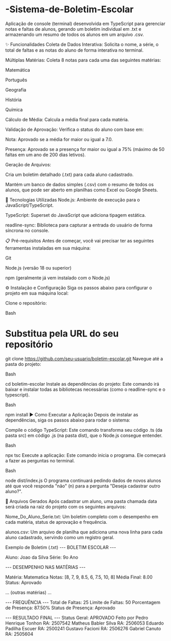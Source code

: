 # -Sistema-de-Boletim-Escolar
Aplicação de console (terminal) desenvolvida em TypeScript para gerenciar notas e faltas de alunos, gerando um boletim individual em .txt e armazenando um resumo de todos os alunos em um arquivo .csv.

✨ Funcionalidades
Coleta de Dados Interativa: Solicita o nome, a série, o total de faltas e as notas do aluno de forma interativa no terminal.

Múltiplas Matérias: Coleta 8 notas para cada uma das seguintes matérias:

Matemática

Português

Geografia

História

Química

Cálculo de Média: Calcula a média final para cada matéria.

Validação de Aprovação: Verifica o status do aluno com base em:

Nota: Aprovado se a média for maior ou igual a 7.0.

Presença: Aprovado se a presença for maior ou igual a 75% (máximo de 50 faltas em um ano de 200 dias letivos).

Geração de Arquivos:

Cria um boletim detalhado (.txt) para cada aluno cadastrado.

Mantém um banco de dados simples (.csv) com o resumo de todos os alunos, que pode ser aberto em planilhas como Excel ou Google Sheets.

🚀 Tecnologias Utilizadas
Node.js: Ambiente de execução para o JavaScript/TypeScript.

TypeScript: Superset do JavaScript que adiciona tipagem estática.

readline-sync: Biblioteca para capturar a entrada do usuário de forma síncrona no console.

📋 Pré-requisitos
Antes de começar, você vai precisar ter as seguintes ferramentas instaladas em sua máquina:

Git

Node.js (versão 18 ou superior)

npm (geralmente já vem instalado com o Node.js)

⚙️ Instalação e Configuração
Siga os passos abaixo para configurar o projeto em sua máquina local:

Clone o repositório:

Bash

# Substitua pela URL do seu repositório
git clone https://github.com/seu-usuario/boletim-escolar.git
Navegue até a pasta do projeto:

Bash

cd boletim-escolar
Instale as dependências do projeto:
Este comando irá baixar e instalar todas as bibliotecas necessárias (como o readline-sync e o typescript).

Bash

npm install
▶️ Como Executar a Aplicação
Depois de instalar as dependências, siga os passos abaixo para rodar o sistema:

Compile o código TypeScript:
Este comando transforma seu código .ts (da pasta src) em código .js (na pasta dist), que o Node.js consegue entender.

Bash

npx tsc
Execute a aplicação:
Este comando inicia o programa. Ele começará a fazer as perguntas no terminal.

Bash

node dist/index.js
O programa continuará pedindo dados de novos alunos até que você responda "não" (n) para a pergunta "Deseja cadastrar outro aluno?".

📂 Arquivos Gerados
Após cadastrar um aluno, uma pasta chamada data será criada na raiz do projeto com os seguintes arquivos:

Nome_Do_Aluno_Serie.txt: Um boletim completo com o desempenho em cada matéria, status de aprovação e frequência.

alunos.csv: Um arquivo de planilha que adiciona uma nova linha para cada aluno cadastrado, servindo como um registro geral.

Exemplo de Boletim (.txt)
--- BOLETIM ESCOLAR ---

Aluno: Joao da Silva
Série: 9o Ano

--- DESEMPENHO NAS MATÉRIAS ---

Matéria: Matematica
Notas: [8, 7, 9, 8.5, 6, 7.5, 10, 8]
Média Final: 8.00
Status: Aprovado

... (outras matérias) ...

--- FREQUÊNCIA ---
Total de Faltas: 25
Limite de Faltas: 50
Porcentagem de Presença: 87.50%
Status de Presença: Aprovado

--- RESULTADO FINAL ---
Status Geral: APROVADO
Feito por   Pedro Henrique Tonhon RA: 2507542
            Matheus Babler Silva RA: 2506053
            Eduardo Padilha Escuer RA: 2500241
            Gustavo Facioni RA: 2506276
            Gabriel Canuto RA: 2505604
